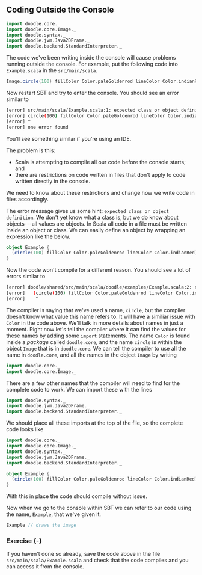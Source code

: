 ## Coding Outside the Console

```scala mdoc:invisible
import doodle.core._
import doodle.core.Image._
import doodle.syntax._
import doodle.jvm.Java2DFrame._
import doodle.backend.StandardInterpreter._
```

The code we've been writing inside the console will cause problems running outside the console. For example, put the following code into `Example.scala` in the `src/main/scala`.

```scala mdoc:silent
Image.circle(100) fillColor Color.paleGoldenrod lineColor Color.indianRed
```

Now restart SBT and try to enter the console. You should see an error similar to

```bash
[error] src/main/scala/Example.scala:1: expected class or object definition
[error] circle(100) fillColor Color.paleGoldenrod lineColor Color.indianRed
[error] ^
[error] one error found
```

You'll see something similar if you're using an IDE.

The problem is this:

- Scala is attempting to compile all our code before the console starts; and
- there are restrictions on code written in files that don't apply to code written directly in the console.

We need to know about these restrictions and change how we write code in files accordingly.

The error message gives us some hint: `expected class or object definition`. We don't yet know what a class is, but we do know about objects---all values are objects. In Scala all code in a file must be written inside an object or class. We can easily define an object by wrapping an expression like the below.

```scala mdoc:silent
object Example {
  (circle(100) fillColor Color.paleGoldenrod lineColor Color.indianRed).draw
}
```

Now the code won't compile for a different reason. You should see a lot of errors similar to

```bash
[error] doodle/shared/src/main/scala/doodle/examples/Example.scala:2: not found: value circle
[error]   (circle(100) fillColor Color.paleGoldenrod lineColor Color.indianRed).draw
[error]    ^
```

The compiler is saying that we've used a name, `circle`, but the compiler doesn't know what value this name refers to.
It will have a similiar issue with `Color` in the code above.
We'll talk in more details about names in just a moment.
Right now let's tell the compiler where it can find the values for these names by adding some `import` statements.
The name `Color` is found inside a *package* called `doodle.core`, and the name `circle` is within the object `Image` that is in `doodle.core`.
We can tell the compiler to use all the name in `doodle.core`, and all the names in the object `Image` by writing

```scala mdoc:silent
import doodle.core._
import doodle.core.Image._
```

There are a few other names that the compiler will need to find for the complete code to work.
We can import these with the lines

```scala mdoc:silent
import doodle.syntax._
import doodle.jvm.Java2DFrame._
import doodle.backend.StandardInterpreter._
```

We should place all these imports at the top of the file, so the complete code looks like

```scala
import doodle.core._
import doodle.core.Image._
import doodle.syntax._
import doodle.jvm.Java2DFrame._
import doodle.backend.StandardInterpreter._

object Example {
  (circle(100) fillColor Color.paleGoldenrod lineColor Color.indianRed).draw
}
```

With this in place the code should compile without issue.

Now when we go to the console within SBT we can refer to our code using the name, `Example`, that we've given it.

```scala
Example // draws the image
```

### Exercise {-}

If you haven't done so already, save the code above in the file `src/main/scala/Example.scala` and check that the code compiles and you can access it from the console.
